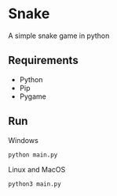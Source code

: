 # Snake

A simple snake game in python

## Requirements
- Python
- Pip
- Pygame

## Run
Windows 
```bash
python main.py
```
Linux and MacOS
```bash
python3 main.py
```
